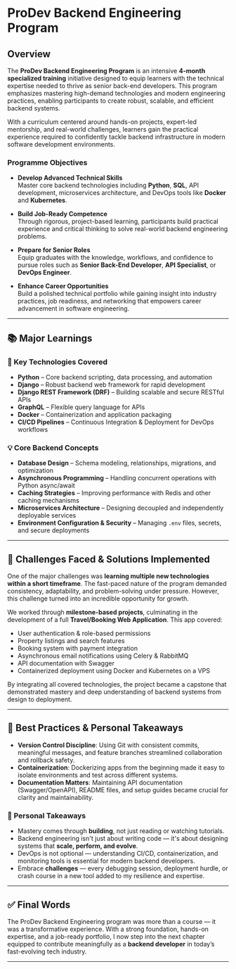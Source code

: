 # ProDev Backend Engineering Program

## Overview

The **ProDev Backend Engineering Program** is an intensive **4-month specialized training** initiative designed to equip learners with the technical expertise needed to thrive as senior back-end developers. This program emphasizes mastering high-demand technologies and modern engineering practices, enabling participants to create robust, scalable, and efficient backend systems.

With a curriculum centered around hands-on projects, expert-led mentorship, and real-world challenges, learners gain the practical experience required to confidently tackle backend infrastructure in modern software development environments.

### Programme Objectives

- **Develop Advanced Technical Skills**  
  Master core backend technologies including **Python**, **SQL**, API development, microservices architecture, and DevOps tools like **Docker** and **Kubernetes**.

- **Build Job-Ready Competence**  
  Through rigorous, project-based learning, participants build practical experience and critical thinking to solve real-world backend engineering problems.

- **Prepare for Senior Roles**  
  Equip graduates with the knowledge, workflows, and confidence to pursue roles such as **Senior Back-End Developer**, **API Specialist**, or **DevOps Engineer**.

- **Enhance Career Opportunities**  
  Build a polished technical portfolio while gaining insight into industry practices, job readiness, and networking that empowers career advancement in software engineering.

---

## 📚 Major Learnings

### 🔧 Key Technologies Covered

- **Python** – Core backend scripting, data processing, and automation
- **Django** – Robust backend web framework for rapid development
- **Django REST Framework (DRF)** – Building scalable and secure RESTful APIs
- **GraphQL** – Flexible query language for APIs
- **Docker** – Containerization and application packaging
- **CI/CD Pipelines** – Continuous Integration & Deployment for DevOps workflows

### 💡 Core Backend Concepts

- **Database Design** – Schema modeling, relationships, migrations, and optimization
- **Asynchronous Programming** – Handling concurrent operations with Python async/await
- **Caching Strategies** – Improving performance with Redis and other caching mechanisms
- **Microservices Architecture** – Designing decoupled and independently deployable services
- **Environment Configuration & Security** – Managing `.env` files, secrets, and secure deployments

---

## 🚧 Challenges Faced & Solutions Implemented

One of the major challenges was **learning multiple new technologies within a short timeframe**. The fast-paced nature of the program demanded consistency, adaptability, and problem-solving under pressure. However, this challenge turned into an incredible opportunity for growth.

We worked through **milestone-based projects**, culminating in the development of a full **Travel/Booking Web Application**. This app covered:

- User authentication & role-based permissions
- Property listings and search features
- Booking system with payment integration
- Asynchronous email notifications using Celery & RabbitMQ
- API documentation with Swagger
- Containerized deployment using Docker and Kubernetes on a VPS

By integrating all covered technologies, the project became a capstone that demonstrated mastery and deep understanding of backend systems from design to deployment.

---

## 🌟 Best Practices & Personal Takeaways

- **Version Control Discipline**: Using Git with consistent commits, meaningful messages, and feature branches streamlined collaboration and rollback safety.
- **Containerization**: Dockerizing apps from the beginning made it easy to isolate environments and test across different systems.
- **Documentation Matters**: Maintaining API documentation (Swagger/OpenAPI), README files, and setup guides became crucial for clarity and maintainability.

### 🔑 Personal Takeaways

- Mastery comes through **building**, not just reading or watching tutorials.
- Backend engineering isn't just about writing code — it's about designing systems that **scale, perform, and evolve**.
- DevOps is not optional — understanding CI/CD, containerization, and monitoring tools is essential for modern backend developers.
- Embrace **challenges** — every debugging session, deployment hurdle, or crash course in a new tool added to my resilience and expertise.

---

## ✅ Final Words

The ProDev Backend Engineering program was more than a course — it was a transformative experience. With a strong foundation, hands-on expertise, and a job-ready portfolio, I now step into the next chapter equipped to contribute meaningfully as a **backend developer** in today’s fast-evolving tech industry.

---

